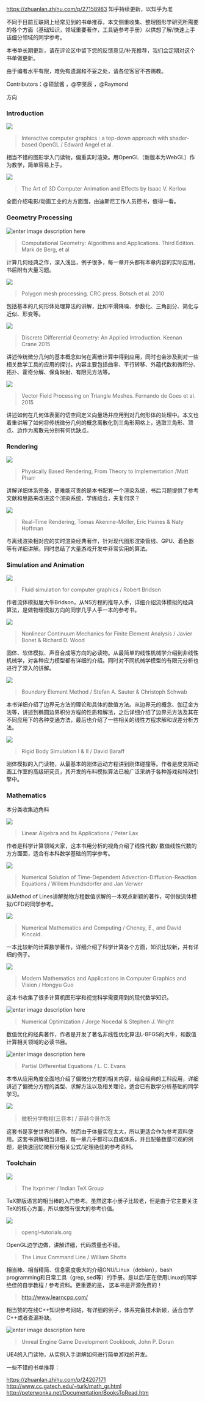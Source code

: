 https://zhuanlan.zhihu.com/p/27158983
知乎持续更新，以知乎为准


不同于目前互联网上经常见到的书单推荐，本文侧重收集、整理图形学研究所需要的各个方面（基础知识，领域重要著作，工具链参考手册）以供想了解/快速上手该细分领域的同学参考。

本书单长期更新，请在评论区中留下您的反馈意见/补充推荐，我们会定期对这个书单做更新。



由于编者水平有限，难免有遗漏和不妥之处，请各位客官不吝赐教。

Contributors：@硕鼠酱 ，@李旻辰 ，@Raymond

方向

### Introduction
![](https://images-na.ssl-images-amazon.com/images/I/51mG5L1RaTL._SX359_BO1,204,203,200_.jpg)
> Interactive computer graphics : a top-down approach with shader-based OpenGL / Edward Angel et al.

相当不错的图形学入门读物，偏重实时渲染。用OpenGL（新版本为WebGL）作为教学，简单容易上手。

![](https://images-na.ssl-images-amazon.com/images/I/51u+sv0N2EL._SX258_BO1,204,203,200_.jpg)
>  The Art of 3D Computer Animation and Effects by Isaac V. Kerlow

全面介绍电影/动画工业的方方面面，由迪斯尼工作人员攒书，值得一看。

### Geometry Processing
![enter image description here](https://images-na.ssl-images-amazon.com/images/I/515vlgbdXjL._SX397_BO1,204,203,200_.jpg)
> Computational Geometry: Algorithms and Applications. Third Edition. Mark de Berg, et al

计算几何经典之作，深入浅出，例子很多，每一章开头都有本章内容的实际应用，书后附有大量习题。

![](https://images-na.ssl-images-amazon.com/images/I/51WzvDvGrEL.jpg)
>Polygon mesh processing. CRC press. Botsch et al. 2010

包括基本的几何形体处理算法的讲解，比如平滑降噪、参数化、三角剖分、简化与近似、形变等。

![](https://www.cs.cmu.edu/~kmcrane/Projects/DDG/preview.png)
>Discrete Differential Geometry: An Applied Introduction. Keenan Crane 2015

讲述传统微分几何的基本概念如何在离散计算中得到应用，同时也会涉及到对一些相关数学工具的应用的探讨。内容主要包括曲率、平行转移、外蕴代数和微积分、拓扑、霍奇分解、保角映射、有限元方法等。

![](http://fernandodegoes.org/figures/vfSig16.jpg)
>Vector Field Processing on Triangle Meshes. Fernando de Goes et al. 2015

讲述如何在几何体表面的切空间定义向量场并应用到对几何形体的处理中。本文也着重讲解了如何将传统微分几何的概念离散化到三角形网格上，选取三角形、顶点、边作为离散元分别有何优缺点。

### Rendering
![](https://images-na.ssl-images-amazon.com/images/I/81t7zJQiEiL.jpg)
>Physically Based Rendering, From Theory to Implementation /Matt Pharr

讲解详细体系完备，更难能可贵的是本书配套一个渲染系统，书后习题提供了参考文献和思路来改进这个渲染系统，学练结合，夫复何求？

![](http://www.realtimerendering.com/rtr3.jpg)
>Real-Time Rendering, Tomas Akenine-Moller, Eric Haines & Naty Hoffman

与离线渲染相对应的实时渲染经典著作，针对现代图形渲染管线、GPU、着色器等有详细讲解。同时总结了大量游戏开发中非常实用的算法。

### Simulation and Animation

![](https://images-na.ssl-images-amazon.com/images/I/51Y+Alb5S-L._SX335_BO1,204,203,200_.jpg)
> Fluid simulation for computer graphics / Robert Bridson

作者流体模拟届大牛Bridson，从NS方程的推导入手，详细介绍流体模拟的经典算法，是做物理模拟方向的同学几乎人手一本的参考书。

![](https://images-na.ssl-images-amazon.com/images/I/41hdIY4ecAL._SX348_BO1,204,203,200_.jpg)
> Nonlinear Continuum Mechanics for Finite Element Analysis / Javier Bonet & Richard D. Wood

固体、软体模拟、声音合成等方向的必读物。从最简单的线性机械学介绍到非线性机械学，对各种应力模型都有详细的介绍。同时对不同机械学模型的有限元分析也进行了深入的讲解。

![](https://images.springer.com/sgw/books/medium/9783540680925.jpg)
> Boundary Element Method / Stefan A. Sauter & Christoph Schwab

本书详细介绍了边界元方法的理论和具体的数值方法。从边界元的概念、伽辽金方法等，讲述到椭圆边界积分方程的性质和解法，之后详细介绍了边界元方法及其在不同应用下的各种变通方法，最后也介绍了一些相关的线性方程求解和误差分析方法。

![](http://images.slideplayer.com/16/4932981/slides/slide_6.jpg)
> Rigid Body Simulation I & II / David Baraff

刚体模拟的入门读物，从最基本的刚体运动方程讲到刚体碰撞等。作者是皮克斯动画工作室的高级研究员，其开发的布料模拟算法已被广泛采纳于各种游戏和特效引擎中。





### Mathematics 
本分类收集边角料

![](https://images-na.ssl-images-amazon.com/images/I/51YG5fKzL6L._SX310_BO1,204,203,200_.jpg)
> Linear Algebra and Its Applications / Peter Lax

作者是科学计算领域大家，这本书用分析的视角介绍了线性代数/ 数值线性代数的方方面面，适合有本科数学基础的同学参考。

![](https://static-content.springer.com/cover/book/978-3-662-09017-6.jpg)
> Numerical  Solution of  Time-Dependent Advection-Diffusion-Reaction  Equations / Willem Hundsdorfer and Jan Verwer

从Method of Lines讲解抛物方程数值求解的一本观点新颖的著作，可供做流体模拟/CFD的同学参考。

![](https://images-na.ssl-images-amazon.com/images/I/51YEzxaWu2L._SX400_BO1,204,203,200_.jpg)
>  Numerical Mathematics and Computing / Cheney, E., and David Kincaid.

一本比较新的计算数学著作，详细介绍了科学计算各个方面，知识比较新，并有详细的例子。

![](https://images-na.ssl-images-amazon.com/images/I/51GSFfdn5LL._SY344_BO1,204,203,200_.jpg)
> Modern Mathematics and Applications in Computer Graphics and Vision / Hongyu Guo

这本书收集了很多计算机图形学和视觉科学需要用到的现代数学知识。

![enter image description here](http://users.iems.northwestern.edu/~nocedal/images/cover-m.gif)
> Numerical Optimization / Jorge Nocedal & Stephen J. Wright

数值优化的经典著作，作者是开发了著名非线性优化算法L-BFGS的大牛，和数值计算相关领域的必读书目。

![enter image description here](https://images-na.ssl-images-amazon.com/images/I/41YYrZL9nsL._SX330_BO1,204,203,200_.jpg)
> Partial Differential Equations / L. C. Evans

本书从应用角度全面地介绍了偏微分方程的相关内容，结合经典的工科应用，详细讲述了偏微分方程的类型、求解方法以及相关理论，适合已有数学分析基础的同学学习。

![](https://img3.doubanio.com/lpic/s1525451.jpg)
> 微积分学教程(三卷本) / 菲赫今哥尔茨

这套书是享誉世界的著作。然而由于体量实在太大，所以更适合作为参考资料使用。这套书讲解相当详细，每一章几乎都可以自成体系，并且配备数量可观的例题，是快速回忆微积分相关公式/定理绝佳的参考资料。

### Toolchain

![](https://i.imgur.com/vh1MFFN.png)
> The ltxprimer / Indian TeX Group

TeX排版语言的相当棒的入门参考。虽然这本小册子比较老，但是由于它主要关注TeX的核心方面，所以依然有很大的参考价值。

![](https://s-media-cache-ak0.pinimg.com/originals/ce/fa/f4/cefaf47039ce09db0cb5c199bb5ddf23.jpg)
> opengl-tutorials.org

OpenGL边学边做，讲解详细，代码质量也不错。

> The Linux Command Line / William Shotts

相当棒、相当精简、信息密度极大的介绍GNU/Linux（debian），bash programming和日常工具（grep, sed等）的手册。是以后/正在使用Linux的同学绝佳的自学教程 / 参考资料。更重要的是， 这本书是开源免费的！

> http://www.learncpp.com/

相当赞的在线C++知识参考网站，有详细的例子，体系完备技术新颖，适合自学C++或者查漏补缺。

![enter image description here](https://www.packtpub.com/sites/default/files/B03687_Unreal%20Engine%20Game%20Development%20Cookbook_.jpg)
> Unreal Engine Game Development Cookbook, John P. Doran

UE4的入门读物，从实例入手讲解如何进行简单游戏的开发。

一些不错的书单推荐：

https://zhuanlan.zhihu.com/p/24207171
http://www.cc.gatech.edu/~turk/math_gr.html
http://peterwonka.net/Documentation/BooksToRead.htm



